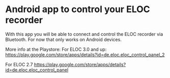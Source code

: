 
# Android app to control your ELOC recorder

With this app you will be able to connect and control the ELOC recorder via Bluetooth. For now that only works on Android devices.

More info at the Playstore:
For ELOC 3.0 and up:
https://play.google.com/store/apps/details?id=de.eloc.eloc_control_panel_2

For ELOC 2.7
https://play.google.com/store/apps/details?id=de.eloc.eloc_control_panel

